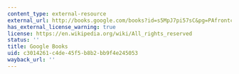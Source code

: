 ```yaml
---
content_type: external-resource
external_url: http://books.google.com/books?id=s5MpJ7pi57sC&pg=PAfrontcover
has_external_license_warning: true
license: https://en.wikipedia.org/wiki/All_rights_reserved
status: ''
title: Google Books
uid: c3014261-c4de-45f5-b8b2-bb9f4e245053
wayback_url: ''
---
```

